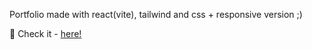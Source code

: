 Portfolio made with react(vite), tailwind and css + responsive version ;) 

🔹 Check it -  <a href="https://simonakom.github.io/personal-website/dist/index.html">here!</a><h4>

